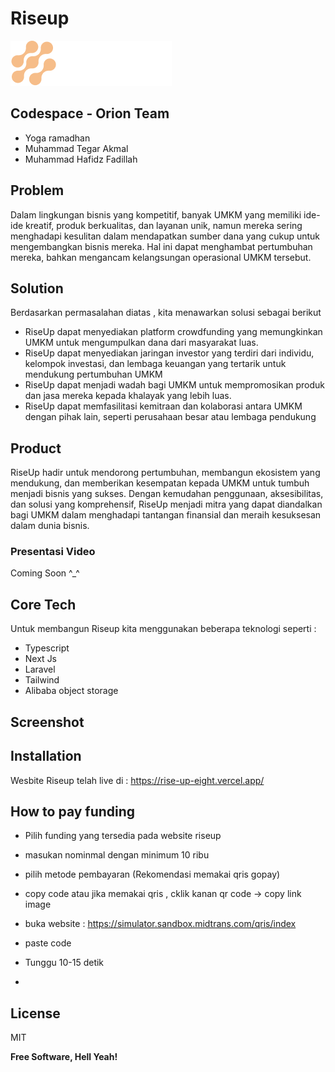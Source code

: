 # Riseup

![alt text](https://github.com/tegar97/RiseUp/blob/165ab000cba3a573b4d631a42000865ce3a530de/public/riseup.png?raw=true)

## Codespace - Orion Team

- Yoga ramadhan
- Muhammad Tegar Akmal
- Muhammad Hafidz Fadillah

## Problem

Dalam lingkungan bisnis yang kompetitif, banyak UMKM yang memiliki ide-ide kreatif, produk berkualitas, dan layanan unik, namun mereka sering menghadapi kesulitan dalam mendapatkan sumber dana yang cukup untuk mengembangkan bisnis mereka. Hal ini dapat menghambat pertumbuhan mereka, bahkan mengancam kelangsungan operasional UMKM tersebut.

## Solution

Berdasarkan permasalahan diatas , kita menawarkan solusi sebagai berikut

- RiseUp dapat menyediakan platform crowdfunding yang memungkinkan UMKM untuk mengumpulkan dana dari masyarakat luas.
- RiseUp dapat menyediakan jaringan investor yang terdiri dari individu, kelompok investasi, dan lembaga keuangan yang tertarik untuk mendukung pertumbuhan UMKM
- RiseUp dapat menjadi wadah bagi UMKM untuk mempromosikan produk dan jasa mereka kepada khalayak yang lebih luas.
- RiseUp dapat memfasilitasi kemitraan dan kolaborasi antara UMKM dengan pihak lain, seperti perusahaan besar atau lembaga pendukung

## Product

RiseUp hadir untuk mendorong pertumbuhan, membangun ekosistem yang mendukung, dan memberikan kesempatan kepada UMKM untuk tumbuh menjadi bisnis yang sukses. Dengan kemudahan penggunaan, aksesibilitas, dan solusi yang komprehensif, RiseUp menjadi mitra yang dapat diandalkan bagi UMKM dalam menghadapi tantangan finansial dan meraih kesuksesan dalam dunia bisnis.

### Presentasi Video

Coming Soon ^_^

## Core Tech

Untuk membangun Riseup kita menggunakan  beberapa teknologi  seperti :

- Typescript
- Next Js
- Laravel
- Tailwind
- Alibaba object storage

## Screenshot

## Installation

Wesbite Riseup telah live di : <https://rise-up-eight.vercel.app/>

## How to pay funding

- Pilih funding yang tersedia pada website riseup
- masukan nominmal dengan minimum 10 ribu
- pilih metode pembayaran (Rekomendasi memakai qris gopay)
- copy code atau jika memakai qris , cklik kanan qr code -> copy link  image
- buka website : <https://simulator.sandbox.midtrans.com/qris/index>
- paste code
- Tunggu 10-15 detik

-

## License

MIT

**Free Software, Hell Yeah!**
